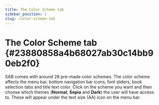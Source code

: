 ```yaml
---
title: The Color Scheme tab
sidebar_position: 1
slug: /color-scheme-tab
---
```




# The Color Scheme tab {#23880858a4b68027ab30c14bb90eb2f0}


SAB comes with around 28 pre-made color schemes. The color scheme affects the menu bar, bottom navigation bar icons, font sliders, book selection tabs and title text color. Click on the scheme you want and then choose which themes (**Normal**, **Sepia** and **Dark**) the user will have access to. These will appear under the text size (AA) icon on the menu bar.

